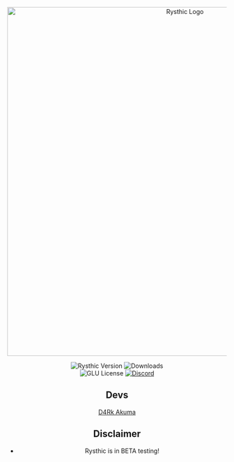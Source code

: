 <div align="center">

  <p>
    <img width="800" src="https://media.discordapp.net/attachments/940045428039254068/945086031420600320/3f3a2d6cb639b81576a96e86ff3d5dd1-removebg-preview.png" alt="Rysthic Logo">
  </p>

  <p>
    <img src="https://img.shields.io/badge/RYS-v1.0.1-blueviolet" alt="Rysthic Version">
    <img src="https://img.shields.io/github/downloads/rysthicmc/RYS-Public/total?color=blueviolet&label=Downloads&logo=github" alt="Downloads">
    <br>
    <img src="https://img.shields.io/github/license/rysthicmc/RYS-Public?color=blueviolet&label=License&logo=github" alt="GLU License">
    <a href="https://discord.gg/nSKNhuPsh9"><img src="https://img.shields.io/discord/940045427561087057?color=blueviolet&label=Rysthic&logo=discord&logoColor=white" alt="Discord"></a>
  </p>

## Devs

  [D4Rk Akuma](https://twitter.com/akuma_d4rk) <br>
  
  
## Disclaimer

- Rysthic is in BETA testing!
